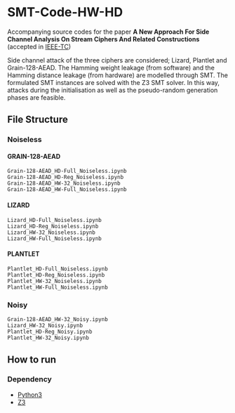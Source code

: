 # SMT-Code-HW-HD
Accompanying source codes for the paper **A New Approach For Side Channel Analysis On Stream Ciphers And Related Constructions** (accepted in [IEEE-TC](https://ieeexplore.ieee.org/abstract/document/9650579))


Side channel attack of the three ciphers are considered; Lizard, Plantlet and Grain-128-AEAD. The Hamming weight leakage (from software) and the Hamming distance leakage (from hardware) are modelled through SMT. The formulated SMT instances are solved with the Z3 SMT solver. In this way, attacks during the initialisation as well as the pseudo-random generation phases are feasible.

## File Structure

### Noiseless
#### GRAIN-128-AEAD
    Grain-128-AEAD_HD-Full_Noiseless.ipynb
    Grain-128-AEAD_HD-Reg_Noiseless.ipynb
    Grain-128-AEAD_HW-32_Noiseless.ipynb
    Grain-128-AEAD_HW-Full_Noiseless.ipynb
#### LIZARD
    Lizard_HD-Full_Noiseless.ipynb
    Lizard_HD-Reg_Noiseless.ipynb
    Lizard_HW-32_Noiseless.ipynb
    Lizard_HW-Full_Noiseless.ipynb
#### PLANTLET
    Plantlet_HD-Full_Noiseless.ipynb
    Plantlet_HD-Reg_Noiseless.ipynb
    Plantlet_HW-32_Noiseless.ipynb
    Plantlet_HW-Full_Noiseless.ipynb
### Noisy
    Grain-128-AEAD_HW-32_Noisy.ipynb
    Lizard_HW-32_Noisy.ipynb
    Plantlet_HD-Reg_Noisy.ipynb
    Plantlet_HW-32_Noisy.ipynb

## How to run

### Dependency
* [Python3](https://www.python.org/download/releases/3.0/)
* [Z3](https://github.com/Z3Prover/z3)


 
